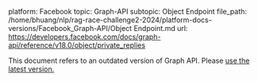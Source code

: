 platform: Facebook
topic: Graph-API
subtopic: Object Endpoint
file_path: /home/bhuang/nlp/rag-race-challenge2-2024/platform-docs-versions/Facebook_Graph-API/Object Endpoint.md
url: https://developers.facebook.com/docs/graph-api/reference/v18.0/object/private_replies

This document refers to an outdated version of Graph API. Please [use the latest version.](https://developers.facebook.com/docs/graph-api/reference/v19.0/object/private_replies)